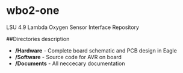 # wbo2-one
LSU 4.9 Lambda Oxygen Sensor Interface Repository

##Directories description
* **/Hardware** - Complete board schematic and PCB design in Eagle
* **/Software** - Source code for AVR on board
* **/Documents** - All neccecary documentation
